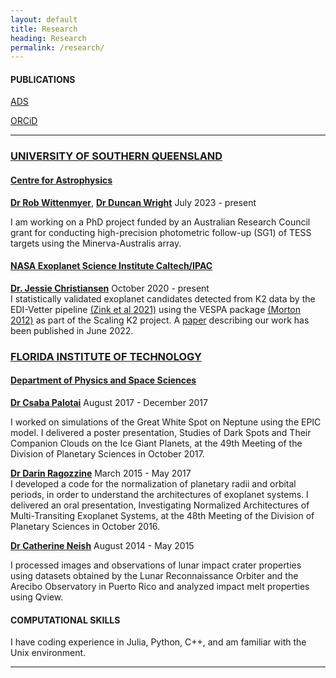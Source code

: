 ```yaml
---
layout: default
title: Research
heading: Research
permalink: /research/
---
```


#### PUBLICATIONS  

<a href="https://ui.adsabs.harvard.edu/search/q=\%20author\%3A\%22bhure\%2C\%20sakhee\%22\&sort=date\%20desc\%2C\%20bibcode\%20desc\&p_=0" target="_blank">ADS</a>

<a href="https://orcid.org/0000-0002-6673-8206" target="_blank">ORCiD</a>

****

### [UNIVERSITY OF SOUTHERN QUEENSLAND]()
#### [Centre for Astrophysics]()

[**Dr Rob Wittenmyer**](), [**Dr Duncan Wright**]()
July 2023 - present

I am working on a PhD project funded by an Australian Research Council grant for conducting high-precision photometric follow-up (SG1) of TESS targets using the Minerva-Australis array.

#### [NASA Exoplanet Science Institute Caltech/IPAC]()
[**Dr. Jessie Christiansen**](https://www.ipac.caltech.edu/science/staff/jessie-christiansen)
October 2020 - present  
I statistically validated exoplanet candidates detected from K2 data by the EDI-Vetter pipeline [(Zink et al 2021)](https://ui.adsabs.harvard.edu/abs/2021AJ....162..259Z/abstract) using the VESPA package [(Morton 2012)](https://ui.adsabs.harvard.edu/abs/2012ApJ...761....6M/abstract) as part of the Scaling K2 project. A [paper](https://ui.adsabs.harvard.edu/abs/2022AJ....163..244C/abstract) describing our work has been published in June 2022. 

### [FLORIDA INSTITUTE OF TECHNOLOGY](https://www.fit.edu)
#### [Department of Physics and Space Sciences](https://www.fit.edu/engineering-and-science/academics-and-learning/aerospace-physics-and-space-sciences/)

[**Dr Csaba Palotai**](https://www.fit.edu/faculty-profiles/p/palotai-csaba/)
August 2017 - December 2017

I worked on simulations of the Great White Spot on Neptune using the EPIC model. I delivered a poster presentation, Studies of Dark Spots and Their Companion Clouds on the Ice Giant Planets, at the 49th Meeting of the Division of Planetary Sciences in October 2017.

[**Dr Darin Ragozzine**](https://physics.byu.edu/department/directory/ragozzine)
March 2015 - May 2017  
I developed a code for the normalization of planetary radii and orbital periods, in order to understand the architectures of exoplanet systems. I delivered an oral presentation, Investigating Normalized Architectures of Multi-Transiting Exoplanet Systems, at the 48th Meeting of the Division of Planetary Sciences in October 2016.  

[**Dr Catherine Neish**](https://www.uwo.ca/earth/people/faculty/neish.html)
August 2014 - May 2015 

I processed images and observations of lunar impact crater properties using datasets obtained by the Lunar Reconnaissance Orbiter and the Arecibo Observatory in Puerto Rico and analyzed impact melt properties using Qview.

#### COMPUTATIONAL SKILLS
I have coding experience in Julia, Python, C++, and am familiar with the Unix environment.

****
